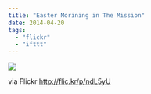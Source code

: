 ```yaml
---
title: "Easter Morining in The Mission"
date: 2014-04-20
tags: 
  - "flickr"
  - "ifttt"
---
```


![](http://farm8.staticflickr.com/7170/13927890372_a447174988_b.jpg)  

  
  
via Flickr http://flic.kr/p/ndL5yU
